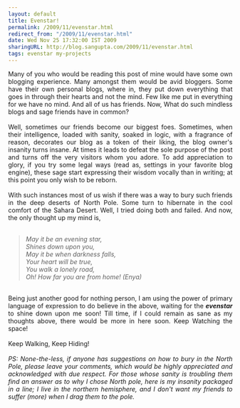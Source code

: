 ```yaml
---
layout: default
title: Evenstar!
permalink: /2009/11/evenstar.html
redirect_from: "/2009/11/evenstar.html"
date: Wed Nov 25 17:32:00 IST 2009
sharingURL: http://blog.sangupta.com/2009/11/evenstar.html
tags: evenstar my-projects
---
```

<div align="justify">
    Many of you who would be reading this post of mine would have some own blogging experience. Many amongst them would be avid bloggers. Some have their own personal blogs, where in, they put down everything that goes in through their hearts and not the mind. Few like me put in everything for we have no mind. And all of us has friends. Now, What do such mindless blogs and sage friends have in common?
    <br>
    <br>Well, sometimes our friends become our biggest foes. Sometimes, when their intelligence, loaded with sanity, soaked in logic, with a fragrance of reason, decorates our blog as a token of their liking, the blog owner's insanity turns insane. At times it leads to defeat the sole purpose of the post and turns off the very visitors whom you adore. To add appreciation to glory, if you try some legal ways (read as, settings in your favorite blog engine), these sage start expressing their wisdom vocally than in writing; at this point you only wish to be reborn.
    <br>
    <br>With such instances most of us wish if there was a way to bury such friends in the deep deserts of North Pole. Some turn to hibernate in the cool comfort of the Sahara Desert. Well, I tried doing both and failed. And now, the only thought up my mind is,
    <br>
    <br>
    <blockquote>
        <i>May it be an evening star,<br>Shines down upon you,<br>May it be when darkness falls,<br>Your heart will be true,<br>You walk a lonely road,<br>Oh! How far you are from home! (Enya)</i>
    </blockquote>
    <br>Being just another good for nothing person, I am using the power of primary language of expression to do believe in the above, waiting for the 
    <b><i>evenstar</i></b> to shine down upon me soon! Till time, if I could remain as sane as my thoughts above, there would be more in here soon. Keep Watching the space!
    <br>
    <br>Keep Walking, Keep Hiding!
    <br>
    <br>
    <i>PS: None-the-less, if anyone has suggestions on how to bury in the North Pole, please leave your comments, which would be highly appreciated and acknowledged with due respect. For those whose sanity is troubling them find an answer as to why I chose North pole, here is my insanity packaged in a line; I live in the northern hemisphere, and I don't want my friends to suffer (more) when I drag them to the pole.</i>
    <br>
</div>

